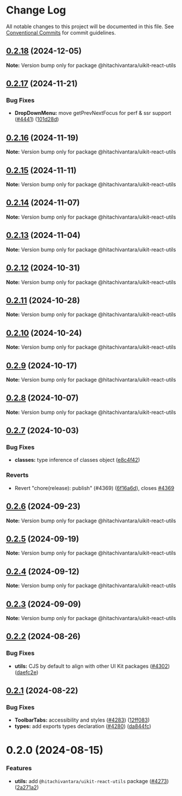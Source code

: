 # Change Log

All notable changes to this project will be documented in this file.
See [Conventional Commits](https://conventionalcommits.org) for commit guidelines.

## [0.2.18](https://github.com/lumada-design/hv-uikit-react/compare/@hitachivantara/uikit-react-utils@0.2.17...@hitachivantara/uikit-react-utils@0.2.18) (2024-12-05)

**Note:** Version bump only for package @hitachivantara/uikit-react-utils

## [0.2.17](https://github.com/lumada-design/hv-uikit-react/compare/@hitachivantara/uikit-react-utils@0.2.16...@hitachivantara/uikit-react-utils@0.2.17) (2024-11-21)

### Bug Fixes

- **DropDownMenu:** move getPrevNextFocus for perf & ssr support ([#4441](https://github.com/lumada-design/hv-uikit-react/issues/4441)) ([101d28d](https://github.com/lumada-design/hv-uikit-react/commit/101d28d20f3779aa5043923885540d6e1e389c79))

## [0.2.16](https://github.com/lumada-design/hv-uikit-react/compare/@hitachivantara/uikit-react-utils@0.2.15...@hitachivantara/uikit-react-utils@0.2.16) (2024-11-19)

**Note:** Version bump only for package @hitachivantara/uikit-react-utils

## [0.2.15](https://github.com/lumada-design/hv-uikit-react/compare/@hitachivantara/uikit-react-utils@0.2.14...@hitachivantara/uikit-react-utils@0.2.15) (2024-11-11)

**Note:** Version bump only for package @hitachivantara/uikit-react-utils

## [0.2.14](https://github.com/lumada-design/hv-uikit-react/compare/@hitachivantara/uikit-react-utils@0.2.13...@hitachivantara/uikit-react-utils@0.2.14) (2024-11-07)

**Note:** Version bump only for package @hitachivantara/uikit-react-utils

## [0.2.13](https://github.com/lumada-design/hv-uikit-react/compare/@hitachivantara/uikit-react-utils@0.2.12...@hitachivantara/uikit-react-utils@0.2.13) (2024-11-04)

**Note:** Version bump only for package @hitachivantara/uikit-react-utils

## [0.2.12](https://github.com/lumada-design/hv-uikit-react/compare/@hitachivantara/uikit-react-utils@0.2.11...@hitachivantara/uikit-react-utils@0.2.12) (2024-10-31)

**Note:** Version bump only for package @hitachivantara/uikit-react-utils

## [0.2.11](https://github.com/lumada-design/hv-uikit-react/compare/@hitachivantara/uikit-react-utils@0.2.10...@hitachivantara/uikit-react-utils@0.2.11) (2024-10-28)

**Note:** Version bump only for package @hitachivantara/uikit-react-utils

## [0.2.10](https://github.com/lumada-design/hv-uikit-react/compare/@hitachivantara/uikit-react-utils@0.2.9...@hitachivantara/uikit-react-utils@0.2.10) (2024-10-24)

**Note:** Version bump only for package @hitachivantara/uikit-react-utils

## [0.2.9](https://github.com/lumada-design/hv-uikit-react/compare/@hitachivantara/uikit-react-utils@0.2.8...@hitachivantara/uikit-react-utils@0.2.9) (2024-10-17)

**Note:** Version bump only for package @hitachivantara/uikit-react-utils

## [0.2.8](https://github.com/lumada-design/hv-uikit-react/compare/@hitachivantara/uikit-react-utils@0.2.7...@hitachivantara/uikit-react-utils@0.2.8) (2024-10-07)

**Note:** Version bump only for package @hitachivantara/uikit-react-utils

## [0.2.7](https://github.com/lumada-design/hv-uikit-react/compare/@hitachivantara/uikit-react-utils@0.2.6...@hitachivantara/uikit-react-utils@0.2.7) (2024-10-03)

### Bug Fixes

- **classes:** type inference of classes object ([e8c4f42](https://github.com/lumada-design/hv-uikit-react/commit/e8c4f428f4575c22da390810a79283bf2858e621))

### Reverts

- Revert "chore(release): publish" (#4369) ([6f16a6d](https://github.com/lumada-design/hv-uikit-react/commit/6f16a6dbde951a4dd1b32a08e9a26c71295600f1)), closes [#4369](https://github.com/lumada-design/hv-uikit-react/issues/4369)

## [0.2.6](https://github.com/lumada-design/hv-uikit-react/compare/@hitachivantara/uikit-react-utils@0.2.5...@hitachivantara/uikit-react-utils@0.2.6) (2024-09-23)

**Note:** Version bump only for package @hitachivantara/uikit-react-utils

## [0.2.5](https://github.com/lumada-design/hv-uikit-react/compare/@hitachivantara/uikit-react-utils@0.2.4...@hitachivantara/uikit-react-utils@0.2.5) (2024-09-19)

**Note:** Version bump only for package @hitachivantara/uikit-react-utils

## [0.2.4](https://github.com/lumada-design/hv-uikit-react/compare/@hitachivantara/uikit-react-utils@0.2.3...@hitachivantara/uikit-react-utils@0.2.4) (2024-09-12)

**Note:** Version bump only for package @hitachivantara/uikit-react-utils

## [0.2.3](https://github.com/lumada-design/hv-uikit-react/compare/@hitachivantara/uikit-react-utils@0.2.2...@hitachivantara/uikit-react-utils@0.2.3) (2024-09-09)

**Note:** Version bump only for package @hitachivantara/uikit-react-utils

## [0.2.2](https://github.com/lumada-design/hv-uikit-react/compare/@hitachivantara/uikit-react-utils@0.2.1...@hitachivantara/uikit-react-utils@0.2.2) (2024-08-26)

### Bug Fixes

- **utils:** CJS by default to align with other UI Kit packages ([#4302](https://github.com/lumada-design/hv-uikit-react/issues/4302)) ([daefc2e](https://github.com/lumada-design/hv-uikit-react/commit/daefc2ed080590243ccfecb047bff3ac3f371dcf))

## [0.2.1](https://github.com/lumada-design/hv-uikit-react/compare/@hitachivantara/uikit-react-utils@0.2.0...@hitachivantara/uikit-react-utils@0.2.1) (2024-08-22)

### Bug Fixes

- **ToolbarTabs:** accessibility and styles ([#4283](https://github.com/lumada-design/hv-uikit-react/issues/4283)) ([12ff083](https://github.com/lumada-design/hv-uikit-react/commit/12ff0832bb47039915ac99f1fc9b1cf67ce15d0f))
- **types:** add exports types declaration ([#4280](https://github.com/lumada-design/hv-uikit-react/issues/4280)) ([da844fc](https://github.com/lumada-design/hv-uikit-react/commit/da844fc7a8d6a6ce2e2893e80887f3c5d795d376))

# 0.2.0 (2024-08-15)

### Features

- **utils:** add `@hitachivantara/uikit-react-utils` package ([#4273](https://github.com/lumada-design/hv-uikit-react/issues/4273)) ([2a271a2](https://github.com/lumada-design/hv-uikit-react/commit/2a271a2e4385fe3ca48fd419d1651b54f26381b8))
